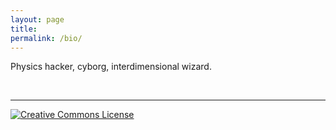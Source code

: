 ```yaml
---
layout: page
title:
permalink: /bio/
---
```


Physics hacker, cyborg, interdimensional wizard.

<div id="formula-container"></div> <br>

<script>
document.addEventListener('DOMContentLoaded', function() {
    var formulas = [
        '\\(x = {-b \\pm \\sqrt{b^2-4ac} \\over 2a}\\)',
        '\\(e^{i\\pi} + 1 = 0\\)',
        '\\(a^2 + b^2 = c^2\\)',
        '\\(\\int_{-\\infty}^{\\infty} e^{-x^2} dx = \\sqrt{\\pi}\\)'
    ];

    var formulaContainer = document.getElementById('formula-container');

    function displayRandomFormula() {
        var randomIndex = Math.floor(Math.random() * formulas.length);
        var formula = formulas[randomIndex];
        formulaContainer.innerHTML = formula;
        MathJax.typesetPromise(); // This line tells MathJax to process and render the new formula
    }

    displayRandomFormula(); // Display a random formula when the page loads
});
</script>

---

<a rel="license"
href="http://creativecommons.org/licenses/by-nc-sa/4.0/"><img
alt="Creative Commons License" style="border-width:0"
src="https://i.creativecommons.org/l/by-nc-sa/4.0/88x31.png" /></a>

<!-- "Saxifrage" means "stone breaker". These tiny, five-petalled -->
<!-- flowers are the toughest and most northernmost growing plants on -->
<!-- earth. By virtue of their pattern of growth, they split rocks and -->
<!-- flourish in unlikely places; they are in the business of -->
<!-- viriditas.-->
